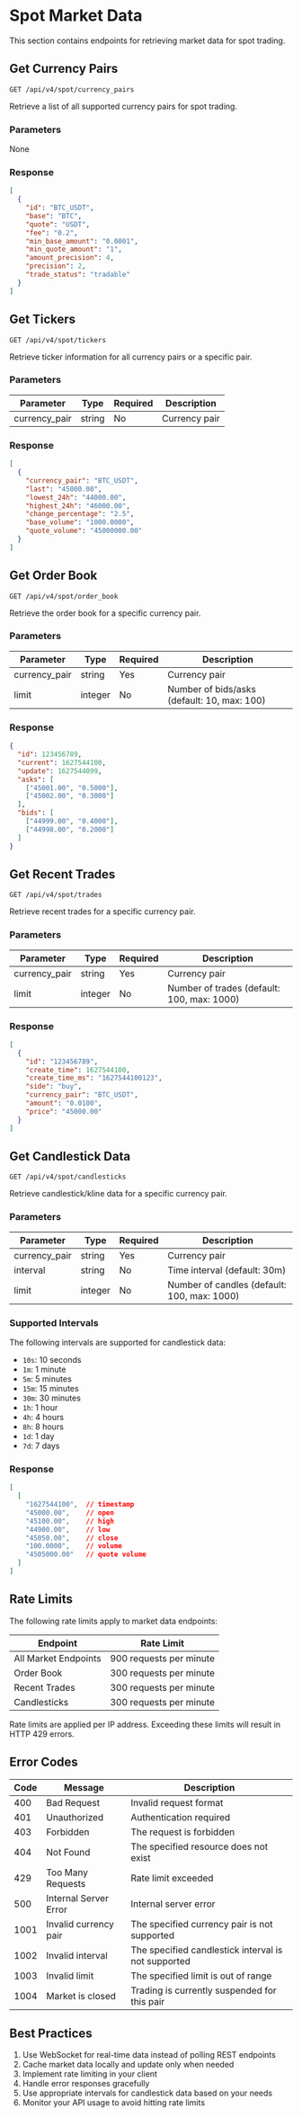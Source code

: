 # Spot Market Data

This section contains endpoints for retrieving market data for spot trading.

## Get Currency Pairs

`GET /api/v4/spot/currency_pairs`

Retrieve a list of all supported currency pairs for spot trading.

### Parameters

None

### Response

```json
[
  {
    "id": "BTC_USDT",
    "base": "BTC",
    "quote": "USDT",
    "fee": "0.2",
    "min_base_amount": "0.0001",
    "min_quote_amount": "1",
    "amount_precision": 4,
    "precision": 2,
    "trade_status": "tradable"
  }
]
```

## Get Tickers

`GET /api/v4/spot/tickers`

Retrieve ticker information for all currency pairs or a specific pair.

### Parameters

| Parameter | Type | Required | Description |
|-----------|------|----------|-------------|
| currency_pair | string | No | Currency pair |

### Response

```json
[
  {
    "currency_pair": "BTC_USDT",
    "last": "45000.00",
    "lowest_24h": "44000.00",
    "highest_24h": "46000.00",
    "change_percentage": "2.5",
    "base_volume": "1000.0000",
    "quote_volume": "45000000.00"
  }
]
```

## Get Order Book

`GET /api/v4/spot/order_book`

Retrieve the order book for a specific currency pair.

### Parameters

| Parameter | Type | Required | Description |
|-----------|------|----------|-------------|
| currency_pair | string | Yes | Currency pair |
| limit | integer | No | Number of bids/asks (default: 10, max: 100) |

### Response

```json
{
  "id": 123456789,
  "current": 1627544100,
  "update": 1627544099,
  "asks": [
    ["45001.00", "0.5000"],
    ["45002.00", "0.3000"]
  ],
  "bids": [
    ["44999.00", "0.4000"],
    ["44998.00", "0.2000"]
  ]
}
```

## Get Recent Trades

`GET /api/v4/spot/trades`

Retrieve recent trades for a specific currency pair.

### Parameters

| Parameter | Type | Required | Description |
|-----------|------|----------|-------------|
| currency_pair | string | Yes | Currency pair |
| limit | integer | No | Number of trades (default: 100, max: 1000) |

### Response

```json
[
  {
    "id": "123456789",
    "create_time": 1627544100,
    "create_time_ms": "1627544100123",
    "side": "buy",
    "currency_pair": "BTC_USDT",
    "amount": "0.0100",
    "price": "45000.00"
  }
]
```

## Get Candlestick Data

`GET /api/v4/spot/candlesticks`

Retrieve candlestick/kline data for a specific currency pair.

### Parameters

| Parameter | Type | Required | Description |
|-----------|------|----------|-------------|
| currency_pair | string | Yes | Currency pair |
| interval | string | No | Time interval (default: 30m) |
| limit | integer | No | Number of candles (default: 100, max: 1000) |

### Supported Intervals

The following intervals are supported for candlestick data:
- `10s`: 10 seconds
- `1m`: 1 minute
- `5m`: 5 minutes
- `15m`: 15 minutes
- `30m`: 30 minutes
- `1h`: 1 hour
- `4h`: 4 hours
- `8h`: 8 hours
- `1d`: 1 day
- `7d`: 7 days

### Response

```json
[
  [
    "1627544100",  // timestamp
    "45000.00",    // open
    "45100.00",    // high
    "44900.00",    // low
    "45050.00",    // close
    "100.0000",    // volume
    "4505000.00"   // quote volume
  ]
]
```

## Rate Limits

The following rate limits apply to market data endpoints:

| Endpoint | Rate Limit |
|----------|------------|
| All Market Endpoints | 900 requests per minute |
| Order Book | 300 requests per minute |
| Recent Trades | 300 requests per minute |
| Candlesticks | 300 requests per minute |

Rate limits are applied per IP address. Exceeding these limits will result in HTTP 429 errors.

## Error Codes

| Code | Message | Description |
|------|---------|-------------|
| 400 | Bad Request | Invalid request format |
| 401 | Unauthorized | Authentication required |
| 403 | Forbidden | The request is forbidden |
| 404 | Not Found | The specified resource does not exist |
| 429 | Too Many Requests | Rate limit exceeded |
| 500 | Internal Server Error | Internal server error |
| 1001 | Invalid currency pair | The specified currency pair is not supported |
| 1002 | Invalid interval | The specified candlestick interval is not supported |
| 1003 | Invalid limit | The specified limit is out of range |
| 1004 | Market is closed | Trading is currently suspended for this pair |

## Best Practices

1. Use WebSocket for real-time data instead of polling REST endpoints
2. Cache market data locally and update only when needed
3. Implement rate limiting in your client
4. Handle error responses gracefully
5. Use appropriate intervals for candlestick data based on your needs
6. Monitor your API usage to avoid hitting rate limits